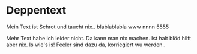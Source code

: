 # Deppentext
Mein Text ist Schrot und taucht nix..
blablablabla
www
nnnn
5555

Mehr Text habe ich leider nicht. Da kann man nix machen.
Ist halt blöd hilft aber nix.
Is wie's is!
Feeler sind dazu da, korriegiert wu werden..
